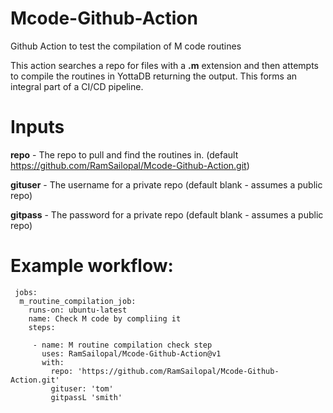 # Mcode-Github-Action

Github Action to test the compilation of M code routines

This action searches a repo for files with a **.m** extension and then attempts to compile the routines in YottaDB returning the output. This forms an integral part of a CI/CD pipeline.

# Inputs

**repo** - The repo to pull and find the routines in. (default https://github.com/RamSailopal/Mcode-Github-Action.git)

**gituser** - The username for a private repo (default blank - assumes a public repo)

**gitpass** - The password for a private repo (default blank - assumes a public repo)


# Example workflow:

     jobs:
      m_routine_compilation_job:
        runs-on: ubuntu-latest
        name: Check M code by compliing it
        steps:

         - name: M routine compilation check step
           uses: RamSailopal/Mcode-Github-Action@v1
           with:
             repo: 'https://github.com/RamSailopal/Mcode-Github-Action.git'
             gituser: 'tom'
             gitpassL 'smith'
            

             

           

